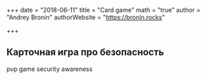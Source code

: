 +++
date = "2018-06-11"
title = "Card game"
math = "true"
author = "Andrey Bronin"
authorWebsite = "https://bronin.rocks"

+++

## Карточная игра про безопасность

pvp game security awareness